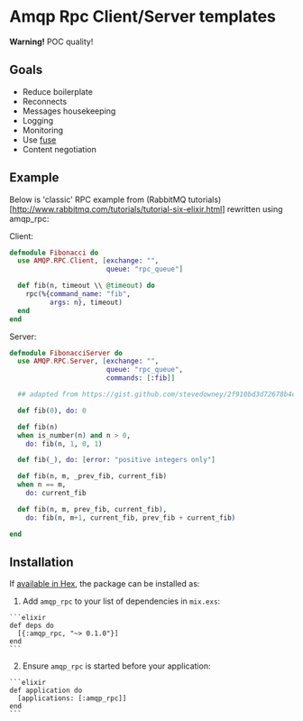 # Amqp Rpc Client/Server templates

**Warning!** POC quality!

## Goals
 - Reduce boilerplate
 - Reconnects
 - Messages housekeeping 
 - Logging
 - Monitoring
 - Use [fuse](https://github.com/jlouis/fuse)
 - Content negotiation

## Example

Below is 'classic' RPC example from (RabbitMQ tutorials)[http://www.rabbitmq.com/tutorials/tutorial-six-elixir.html]
rewritten using amqp_rpc:

Client:

```elixir
defmodule Fibonacci do
  use AMQP.RPC.Client, [exchange: "",
                        queue: "rpc_queue"]

  def fib(n, timeout \\ @timeout) do
    rpc(%{command_name: "fib",
          args: n}, timeout)
  end
end
```

Server:

```elixir
defmodule FibonacciServer do
  use AMQP.RPC.Server, [exchange: "",
                        queue: "rpc_queue",
                        commands: [:fib]]

  ## adapted from https://gist.github.com/stevedowney/2f910bd3d72678b4cf99

  def fib(0), do: 0

  def fib(n)
  when is_number(n) and n > 0,
    do: fib(n, 1, 0, 1)

  def fib(_), do: [error: "positive integers only"]

  def fib(n, m, _prev_fib, current_fib)
  when n == m,
    do: current_fib

  def fib(n, m, prev_fib, current_fib),
    do: fib(n, m+1, current_fib, prev_fib + current_fib)

end
```

## Installation

If [available in Hex](https://hex.pm/docs/publish), the package can be installed as:

  1. Add `amqp_rpc` to your list of dependencies in `mix.exs`:

    ```elixir
    def deps do
      [{:amqp_rpc, "~> 0.1.0"}]
    end
    ```

  2. Ensure `amqp_rpc` is started before your application:

    ```elixir
    def application do
      [applications: [:amqp_rpc]]
    end
    ```

